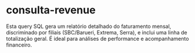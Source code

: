 # consulta-revenue
Esta query SQL gera um relatório detalhado do faturamento mensal, discriminado por filiais (SBC/Barueri, Extrema, Serra), e inclui uma linha de totalização geral. É ideal para análises de performance e acompanhamento financeiro.

